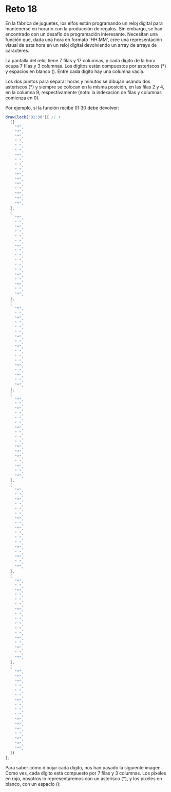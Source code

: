 # Reto 18

En la fábrica de juguetes, los elfos están programando un reloj digital para mantenerse en horario con la producción de regalos. Sin embargo, se han encontrado con un desafío de programación interesante. Necesitan una función que, dada una hora en formato 'HH:MM', cree una representación visual de esta hora en un reloj digital devolviendo un array de arrays de caracteres.

La pantalla del reloj tiene 7 filas y 17 columnas, y cada dígito de la hora ocupa 7 filas y 3 columnas. Los dígitos están compuestos por asteriscos (\*) y espacios en blanco (). Entre cada dígito hay una columna vacía.

Los dos puntos para separar horas y minutos se dibujan usando dos asteríscos (\*) y siempre se colocan en la misma posición, en las filas 2 y 4, en la columna 9, respectivamente (nota: la indexación de filas y columnas comienza en 0).

Por ejemplo, si la función recibe 01:30 debe devolver:

```javascript
drawClock("01:30")[ // ⬇️
  ([
    "*",
    "*",
    "*",
    " ",
    " ",
    " ",
    "*",
    " ",
    " ",
    " ",
    "*",
    "*",
    "*",
    " ",
    "*",
    "*",
    "*",
  ],
  [
    "*",
    " ",
    "*",
    " ",
    " ",
    " ",
    "*",
    " ",
    " ",
    " ",
    " ",
    " ",
    "*",
    " ",
    "*",
    " ",
    "*",
  ],
  [
    "*",
    " ",
    "*",
    " ",
    " ",
    " ",
    "*",
    " ",
    "*",
    " ",
    " ",
    " ",
    "*",
    " ",
    "*",
    " ",
    "*",
  ],
  [
    "*",
    " ",
    "*",
    " ",
    " ",
    " ",
    "*",
    " ",
    " ",
    " ",
    "*",
    "*",
    "*",
    " ",
    "*",
    " ",
    "*",
  ],
  [
    "*",
    " ",
    "*",
    " ",
    " ",
    " ",
    "*",
    " ",
    "*",
    " ",
    " ",
    " ",
    "*",
    " ",
    "*",
    " ",
    "*",
  ],
  [
    "*",
    " ",
    "*",
    " ",
    " ",
    " ",
    "*",
    " ",
    " ",
    " ",
    " ",
    " ",
    "*",
    " ",
    "*",
    " ",
    "*",
  ],
  [
    "*",
    "*",
    "*",
    " ",
    " ",
    " ",
    "*",
    " ",
    " ",
    " ",
    "*",
    "*",
    "*",
    " ",
    "*",
    "*",
    "*",
  ])
];
```

Para saber cómo dibujar cada dígito, nos han pasado la siguiente imagen. Como ves, cada dígito está compuesto por 7 filas y 3 columnas. Los píxeles en rojo, nosotros lo representaremos con un asterisco (\*), y los píxeles en blanco, con un espacio ():
